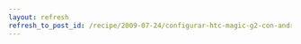 ```yaml
---
layout: refresh
refresh_to_post_id: /recipe/2009-07-24/configurar-htc-magic-g2-con-android-en-debian-gnu-linux
---
```

